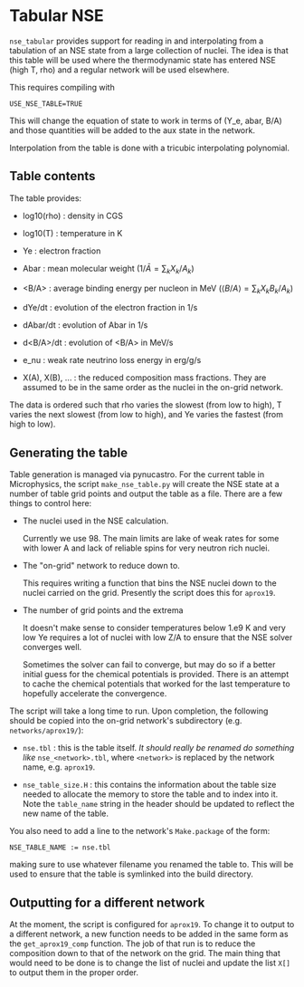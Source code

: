 # Tabular NSE

``nse_tabular`` provides support for reading in and interpolating from
a tabulation of an NSE state from a large collection of nuclei.  The
idea is that this table will be used where the thermodynamic state has
entered NSE (high T, rho) and a regular network will be used
elsewhere.

This requires compiling with

```
USE_NSE_TABLE=TRUE
```

This will change the equation of state to work in terms of (Y_e, abar,
B/A) and those quantities will be added to the aux state in the
network.

Interpolation from the table is done with a tricubic interpolating
polynomial.


## Table contents

The table provides:

* log10(rho) : density in CGS

* log10(T) : temperature in K

* Ye : electron fraction

* Abar : mean molecular weight ($1/\bar{A} = \sum_k X_k / A_k$)

* <B/A> : average binding energy per nucleon in MeV
 ($\langle B/A \rangle = \sum_k X_k B_k / A_k$)

* dYe/dt : evolution of the electron fraction in 1/s

* dAbar/dt : evolution of Abar in 1/s

* d<B/A>/dt : evolution of <B/A> in MeV/s

* e_nu : weak rate neutrino loss energy in erg/g/s

* X(A), X(B), ... : the reduced composition mass fractions.  They are
  assumed to be in the same order as the nuclei in the on-grid network.

The data is ordered such that rho varies the slowest (from low to
high), T varies the next slowest (from low to high), and Ye varies the
fastest (from high to low).


## Generating the table

Table generation is managed via pynucastro.  For the current table
in Microphysics, the script `make_nse_table.py` will create the
NSE state at a number of table grid points and output the table
as a file.  There are a few things to control here:

* The nuclei used in the NSE calculation.

  Currently we use 98.  The main limits are lake of weak rates
  for some with lower A and lack of reliable spins for very
  neutron rich nuclei.

* The "on-grid" network to reduce down to.

  This requires writing a function that bins the NSE nuclei down to
  the nuclei carried on the grid.  Presently the script does this for
  `aprox19`.

* The number of grid points and the extrema

  It doesn't make sense to consider temperatures below 1.e9 K and very
  low Ye requires a lot of nuclei with low Z/A to ensure that the NSE
  solver converges well.

  Sometimes the solver can fail to converge, but may do so if a better
  initial guess for the chemical potentials is provided.  There is an
  attempt to cache the chemical potentials that worked for the last
  temperature to hopefully accelerate the convergence.

The script will take a long time to run.  Upon completion, the
following should be copied into the on-grid network's subdirectory
(e.g. `networks/aprox19/`):

* `nse.tbl` : this is the table itself.  *It should really be renamed
  do something like* `nse_<network>.tbl`, where `<network>` is
  replaced by the network name, e.g. `aprox19`.

* `nse_table_size.H` : this contains the information about the table
  size needed to allocate the memory to store the table and to index
  into it.  Note the `table_name` string in the header should be
  updated to reflect the new name of the table.

You also need to add a line to the network's `Make.package` of the form:

```
NSE_TABLE_NAME := nse.tbl
```

making sure to use whatever filename you renamed the table to.  This will
be used to ensure that the table is symlinked into the build directory.


## Outputting for a different network

At the moment, the script is configured for ``aprox19``.  To change it
to output to a different network, a new function needs to be added in
the same form as the ``get_aprox19_comp`` function.  The job of that
run is to reduce the composition down to that of the network on the
grid.  The main thing that would need to be done is to change the list
of nuclei and update the list ``X[]`` to output them in the proper
order.
